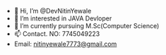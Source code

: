 - 👋 Hi, I’m @DevNitinYewale
- 👀 I’m interested in JAVA Devloper
- 🌱 I’m currently pursuing M.Sc(Computer Science)
- 📫 Contact. NO: 7745049223
- Email: nitinyewale7773@gmail.com
